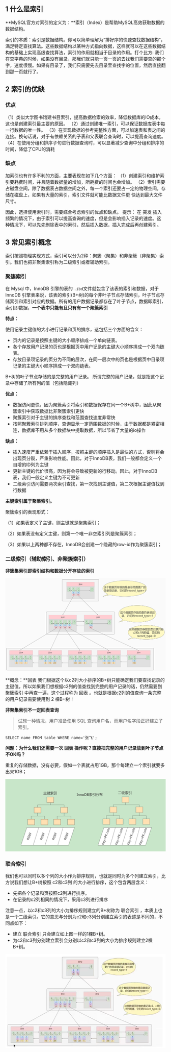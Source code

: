 ## 1 什么是索引

**MySQL官方对索引的定义为：**索引（Index）是帮助MySQL高效获取数据的数据结构。

索引的本质：索引是数据结构。你可以简单理解为“排好序的快速查找数据结构”，满足特定查找算法。这些数据结构以某种方式指向数据，这样就可以在这些数据结构的基础上实现高级查找算法，索引的作用就相当于目录的作用。打个比方: 我们在查字典的时候，如果没有目录，那我们就只能一页一页的去找我们需要查的那个字，速度很慢。如果有目录了，我们只需要先去目录里查找字的位置，然后直接翻到那一页就行了。

## 2 索引的优缺

### 优点

（1）类似大学图书馆建书目索引，提高数据检索的效率，降低数据库的IO成本，这也是创建索引最主要的原因。
（2）通过创建唯一索引，可以保证数据库表中每一行数据的唯一性。
（3）在实现数据的参考完整性方面，可以加速表和表之间的连接。换句话说，对于有依赖关系的子表和父表联合查询时，可以提高查询速度。
（4）在使用分组和排序子句进行数据查询时，可以显著减少查询中分组和排序的时间，降低了CPU的消耗

### 缺点

加索引也有许多不利的方面，主要表现在如下几个方面：
（1）创建索引和维护索引要耗费时间，并且随着数据量的增加，所耗费的时间也会增加。
（2）索引需要占磁盘空间，除了数据表占数据空间之外，每一个索引还要占一定的物理空间，存储在磁盘上，如果有大量的索引，索引文件就可能比数据文件更     快达到最大文件尺寸。

因此，选择使用索引时，需要综合考虑索引的优点和缺点。
提示： 在 突发 插入频繁的情况下，由于索引可以提高查询的速度，但是会影响插入记录的速度。这
种情况下，可以先先删除表中的索引，然后插入数据，插入完成后再创建索引。

## 3 常见索引概念

索引按照物理实现方式，索引可以分为2种：聚簇（聚集）和非聚簇（非聚集）索引。我们也把非聚集索引称为二级索引或者辅助索引。

### 聚簇索引

在 Mysql 中，InnoDB 引擎的表的 `.ibd`文件就包含了该表的索引和数据，对于 InnoDB 引擎表来说，该表的索引(B+树)的每个非叶子节点存储索引，叶子节点存储索引和索引对应的数据。所有的用户数据记录都存在了叶子节点，数据即索引，索引即数据，**一个表中只能有且只有有一个聚簇索引**

**特点：**

使用记录主键值的大小进行记录和页的排序，这包括三个方面的含义：

- 页内的记录是按照主键的大小顺序排成一个单向链表。
- 各个存放用户记录的页也是根据页中用户记录的主键大小顺序排成一个双向链表。
- 存放目录项记录的页分为不同的层次，在同一层次中的页也是根据页中目录项记录的主键大小顺序排成一个双向链表。

B+树的叶子节点存储的是完整的用户记录。
所谓完整的用户记录，就是指这个记录中存储了所有列的值（包括隐藏列）

**优点：**

- 数据访问更快，因为聚簇索引将索引和数据保存在同一个B+树中，因此从聚簇索引中获取数据比非聚簇索引更快
- 聚簇索引对于主键的排序查找和范围查找速度非常快
- 按照聚簇索引排列顺序，查询显示一定范围数据的时候，由于数据都是紧密相连，数据库不用从多个数据块中提取数据，所以节省了大量的io操作

**缺点：**

- 插入速度严重依赖于插入顺序，按照主键的顺序插入是最快的方式，否则将会出现页分裂，严重影响性能。因此，对于InnoDB表，我们一般都会定义一个自增的ID列为主键
- 更新主键的代价很高，因为将会导致被更新的行移动。因此，对于InnoDB表，我们一般定义主键为不可更新
- 二级索引访问需要两次索引查找，第一次找到主键值，第二次根据主键值找到行数据

**主键索引属于聚集索引。**

聚簇索引的表现形式：

（1）如果表定义了主键，则主键就是聚集索引；

（2）如果表没有定义主键，则第一个唯一非空索引列是聚簇索引；

（3）如果以上两种都不存在，InnoDB会创建一个隐藏的row-id作为聚簇索引；

### 二级索引（辅助索引、非聚簇索引）

**非簇集索引即索引结构和数据分开存放的索引**



![image-20220505115320824](第06章_索引的数据结构.assets/image-20220505115320824.png)

**概念：**回表 我们根据这个以c2列大小排序的B+树只能确定我们要查找记录的主键值，所以如果我们想根据c2列的值查找到完整的用户记录的话，仍然需要到 聚簇索引 中再查一遍，这个过程称为 回表 。也就是根据c2列的值查询一条完整的用户记录需要使用到 2 棵B+树！

**非聚集索引不一定回表查询**

> 试想一种情况，用户准备使用 SQL 查询用户名，而用户名字段正好建立了索引。

```mysql
SELECT name FROM table WHERE name='张飞';
```

**问题：为什么我们还需要一次 回表 操作呢？直接把完整的用户记录放到叶子节点不OK吗？**

重复的存储数据，没有必要，假如一个表就占用1GB，那个每建立一个索引就要多出来1GB；

![image-20220505122932656](第06章_索引的数据结构.assets/image-20220505122932656.png)

###  联合索引

我们也可以同时以多个列的大小作为排序规则，也就是同时为多个列建立索引，比方说我们想让B+树按照 c2和c3列 的大小进行排序，这个包含两层含义：

- 先把各个记录和页按照c2列进行排序。
- 在记录的c2列相同的情况下，采用c3列进行排序

注意一点，以c2和c3列的大小为排序规则建立的B+树称为 联合索引 ，本质上也是一个二级索引。它的意思与分别为c2和c3列分别建立索引的表述是不同的，不同点如下：

- 建立 联合索引 只会建立如上图一样的1棵B+树。
- 为c2和c3列分别建立索引会分别以c2和c3列的大小为排序规则建立2棵B+树。

![image-20220505122117340](第06章_索引的数据结构.assets/image-20220505122117340.png)